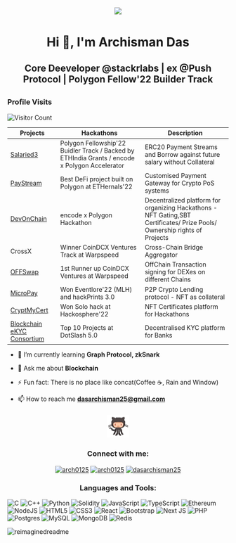 <h1 align="center"> <a href="#"><img width="30%" height="auto" src="https://cdn.dribbble.com/users/420183/screenshots/2875637/octocat_github.gif" height="175px"/></a></h1>

<h1 align="center">Hi 👋, I'm Archisman Das</h1>
<h2 align = "center"> Core Deeveloper @stackrlabs | ex @Push Protocol | Polygon Fellow'22 Builder Track <h2/>
<h3>Profile Visits</h3>

![Visitor Count](https://profile-counter.glitch.me/Arch0125/count.svg)

|  Projects|Hackathons|Description|
|-----------|---------|---------|
|[Salaried3](https://github.com/Arch0125/salariedxyz)| Polygon Fellowship'22 Buidler Track / Backed by ETHIndia Grants / encode x Polygon Accelerator | ERC20 Payment Streams and Borrow against future salary without Collateral |
|[PayStream](https://github.com/Arch0125/PayStream)|Best DeFi project built on Polygon at ETHernals'22| Customised Payment Gateway for Crypto PoS systems |
| [DevOnChain](https://github.com/Arch0125/devonchainnext) | encode x Polygon Hackathon | Decentralized platform for organizing Hackathons - NFT Gating,SBT Certificates/ Prize Pools/ Ownership rights of Projects |
| CrossX | Winner CoinDCX Ventures Track at Warpspeed | Cross-Chain Bridge Aggregator |
| [OFFSwap](https://github.com/Arch0125/coindcxnext) | 1st Runner up CoinDCX Ventures at Warpspeed | OffChain Transaction signing for DEXes on different Chains |
| [MicroPay](https://github.com/Arch0125/MicroPay-Hackathon) | Won Eventlore'22 (MLH) and hackPrints 3.0| P2P Crypto Lending protocol - NFT as collateral |
| [CryptMyCert](https://github.com/Arch0125/CryptMyCert-Nakshatra) | Won Solo hack at Hackosphere'22 | NFT Certificates platform for Hackathons |
| [Blockchain eKYC Consortium](https://github.com/Arch0125/Blockchain-eKYC-Consortium) | Top 10 Projects at DotSlash 5.0 | Decentralised KYC platform for Banks |

- 🌱 I’m currently learning **Graph Protocol, zkSnark**

- 💬 Ask me about **Blockchain**

- ⚡ Fun fact: There is no place like concat(Coffee ☕, Rain and Window)

- 📫 How to reach me **dasarchisman25@gmail.com**

<h3 align="center"><img width="10%" height="auto" src="https://raw.githubusercontent.com/iCharlesZ/FigureBed/master/img/octocat.gif"/></h3>
<h3 align="center" > Connect with me: </h3>
<p align="center">
  <a href="https://linkedin.com/in/arch0125" target="blank"><img align="center" src="https://img.shields.io/badge/Arch0125-%230077B5.svg?style=for-the-badge&logo=linkedin&logoColor=white)" alt="arch0125"  /></a>
  <a href="https://twitter.com/Arch_0125" target="blank"><img align="center" src="https://img.shields.io/badge/Arch_0125-%231DA1F2.svg?style=for-the-badge&logo=Twitter&logoColor=white" alt="arch0125"  /></a>
  <a href="https://www.instagram.com/dasarchisman25" target="blank"><img align="center" src="https://img.shields.io/badge/dasarchisman25-%23E4405F.svg?style=for-the-badge&logo=Instagram&logoColor=white" alt="dasarchisman25"  /></a>
</p>

<h3 align="center">Languages and Tools:</h3>

  ![C](https://img.shields.io/badge/c-%2300599C.svg?style=for-the-badge&logo=c&logoColor=white)
  ![C++](https://img.shields.io/badge/c++-%2300599C.svg?style=for-the-badge&logo=c%2B%2B&logoColor=white)
  ![Python](https://img.shields.io/badge/python-3670A0?style=for-the-badge&logo=python&logoColor=ffdd54)
  ![Solidity](https://img.shields.io/badge/Solidity-%23363636.svg?style=for-the-badge&logo=solidity&logoColor=white)
  ![JavaScript](https://img.shields.io/badge/javascript-%23323330.svg?style=for-the-badge&logo=javascript&logoColor=%23F7DF1E)
  ![TypeScript](https://img.shields.io/badge/typescript-%23007ACC.svg?style=for-the-badge&logo=typescript&logoColor=white)
  ![Ethereum](https://img.shields.io/badge/Ethereum-3C3C3D?style=for-the-badge&logo=Ethereum&logoColor=white)
  ![NodeJS](https://img.shields.io/badge/node.js-6DA55F?style=for-the-badge&logo=node.js&logoColor=white)
  ![HTML5](https://img.shields.io/badge/html5-%23E34F26.svg?style=for-the-badge&logo=html5&logoColor=white)
  ![CSS3](https://img.shields.io/badge/css3-%231572B6.svg?style=for-the-badge&logo=css3&logoColor=white)
  ![React](https://img.shields.io/badge/react-%2320232a.svg?style=for-the-badge&logo=react&logoColor=%2361DAFB)
  ![Bootstrap](https://img.shields.io/badge/bootstrap-%23563D7C.svg?style=for-the-badge&logo=bootstrap&logoColor=white)
  ![Next JS](https://img.shields.io/badge/Next-black?style=for-the-badge&logo=next.js&logoColor=white)
  ![PHP](https://img.shields.io/badge/php-%23777BB4.svg?style=for-the-badge&logo=php&logoColor=white)
  ![Postgres](https://img.shields.io/badge/postgres-%23316192.svg?style=for-the-badge&logo=postgresql&logoColor=white)
  ![MySQL](https://img.shields.io/badge/mysql-%2300f.svg?style=for-the-badge&logo=mysql&logoColor=white)
  ![MongoDB](https://img.shields.io/badge/MongoDB-%234ea94b.svg?style=for-the-badge&logo=mongodb&logoColor=white)
  ![Redis](https://img.shields.io/badge/redis-%23DD0031.svg?style=for-the-badge&logo=redis&logoColor=white)

<img src="https://myreadme.vercel.app/api/embed/Arch0125?panels=userstatistics,toprepositories,toplanguages,commitgraph" alt="reimaginedreadme" />
